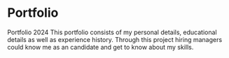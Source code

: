 # Portfolio
Portfolio 2024
This portfolio consists of my personal details, educational details as well as experience history.
Through this project hiring managers could know me as an candidate and get to know about my skills.
